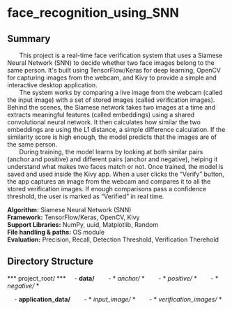 # face_recognition_using_SNN

## Summary  
&nbsp;&nbsp;&nbsp;&nbsp;&nbsp;&nbsp; This project is a real-time face verification system that uses a Siamese Neural Network (SNN) to decide whether two face images belong to the same person. It's built using TensorFlow/Keras for deep learning, OpenCV for capturing images from the webcam, and Kivy to provide a simple and interactive desktop application.  
&nbsp;&nbsp;&nbsp;&nbsp;&nbsp;&nbsp; The system works by comparing a live image from the webcam (called the input image) with a set of stored images (called verification images). Behind the scenes, the Siamese network takes two images at a time and extracts meaningful features (called embeddings) using a shared convolutional neural network. It then calculates how similar the two embeddings are using the L1 distance, a simple difference calculation. If the similarity score is high enough, the model predicts that the images are of the same person.  
&nbsp;&nbsp;&nbsp;&nbsp;&nbsp;&nbsp; During training, the model learns by looking at both similar pairs (anchor and positive) and different pairs (anchor and negative), helping it understand what makes two faces match or not. Once trained, the model is saved and used inside the Kivy app. When a user clicks the “Verify” button, the app captures an image from the webcam and compares it to all the stored verification images. If enough comparisons pass a confidence threshold, the user is marked as “Verified” in real time.

**Algorithm:** Siamese Neural Network (SNN)  
**Framework:** TensorFlow/Keras, OpenCV, Kivy  
**Support Libraries:** NumPy, uuid, Matplotlib, Random	   
**File handling & paths:** OS module   
**Evaluation:** Precision, Recall, Detection Threshold, Verification Therehold   

## Directory Structure
*** project_root/ ***
&nbsp;&nbsp;&nbsp; - **data/**
&nbsp;&nbsp;&nbsp;&nbsp;&nbsp;&nbsp; - * *anchor/* *
&nbsp;&nbsp;&nbsp;&nbsp;&nbsp;&nbsp; - * *positive/* *
&nbsp;&nbsp;&nbsp;&nbsp;&nbsp;&nbsp; - * *negative/* *

&nbsp;&nbsp;&nbsp; - **application_data/**
&nbsp;&nbsp;&nbsp;&nbsp;&nbsp;&nbsp; - * *input_image/* *
&nbsp;&nbsp;&nbsp;&nbsp;&nbsp;&nbsp; - * *verification_images/* *
